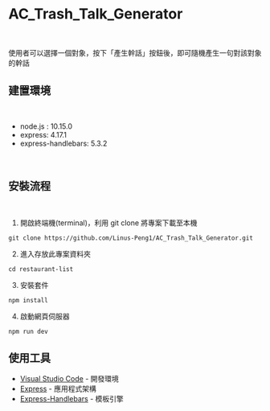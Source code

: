 # AC_Trash_Talk_Generator

<br>

使用者可以選擇一個對象，按下「產生幹話」按鈕後，即可隨機產生一句對該對象的幹話

## 建置環境

<br>

* node.js : 10.15.0
* express: 4.17.1
* express-handlebars: 5.3.2

<br>

## 安裝流程

<br>

1. 開啟終端機(terminal)，利用 git clone 將專案下載至本機
```
git clone https://github.com/Linus-Peng1/AC_Trash_Talk_Generator.git
```
2. 進入存放此專案資料夾
```
cd restaurant-list
```
3. 安裝套件
```
npm install
```
4. 啟動網頁伺服器
```
npm run dev
```

## 使用工具

- [Visual Studio Code](https://visualstudio.microsoft.com/zh-hant/) - 開發環境
- [Express](https://www.npmjs.com/package/express) - 應用程式架構
- [Express-Handlebars](https://www.npmjs.com/package/express-handlebars) - 模板引擎
